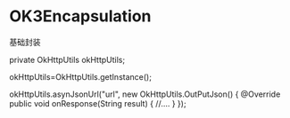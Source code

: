 # OK3Encapsulation
基础封装

private OkHttpUtils okHttpUtils;

okHttpUtils=OkHttpUtils.getInstance();

okHttpUtils.asynJsonUrl("url", new OkHttpUtils.OutPutJson() {
            @Override
            public void onResponse(String result) {
                //....
            }
        });
